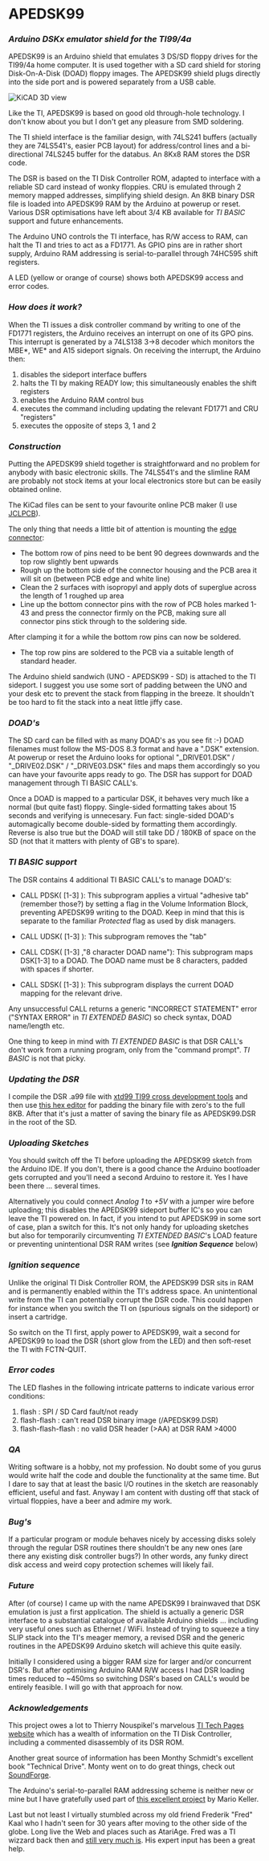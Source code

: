 # APEDSK99
### *Arduino DSKx emulator shield for the TI99/4a*

APEDSK99 is an Arduino shield that emulates 3 DS/SD floppy drives for the TI99/4a home computer. It is used together with a SD card shield for storing Disk-On-A-Disk (DOAD) floppy images. The APEDSK99 shield plugs directly into the side port and is powered separately from a USB cable. 

![KiCAD 3D view](img/APEDSK99.jpg)

Like the TI, APEDSK99 is based on good old through-hole technology. I don't know about you but I don't get any pleasure from SMD soldering.

The TI shield interface is the familiar design, with 74LS241 buffers (actually they are 74LS541's, easier PCB layout) for address/control lines and a bi-directional 74LS245 buffer for the databus. An 8Kx8 RAM stores the DSR code. 

The DSR is based on the TI Disk Controller ROM, adapted to interface with a reliable SD card instead of wonky floppies. CRU is emulated through 2 memory mapped addresses, simplifying shield design. An 8KB binary DSR file is loaded into APEDSK99 RAM by the Arduino at powerup or reset. Various DSR optimisations have left about 3/4 KB available for _TI BASIC_ support and future enhancements. 

The Arduino UNO controls the TI interface, has R/W access to RAM, can halt the TI and tries to act as a FD1771. As GPIO pins are in rather short supply, Arduino RAM addressing is serial-to-parallel through 74HC595 shift registers. 

A LED (yellow or orange of course) shows both APEDSK99 access and error codes.

### *How does it work?*

When the TI issues a disk controller command by writing to one of the FD1771 registers, the Arduino receives an interrupt on one of its GPO pins. This interrupt is generated by a 74LS138 3->8 decoder which monitors the MBE*, WE* and A15 sideport signals. On receiving the interrupt, the Arduino then:

1. disables the sideport interface buffers
2. halts the TI by making READY low; this simultaneously enables the shift registers
3. enables the Arduino RAM control bus
4. executes the command including updating the relevant FD1771 and CRU "registers"
5. executes the opposite of steps 3, 1 and 2

### *Construction*

Putting the APEDSK99 shield together is straightforward and no problem for anybody with basic electronic skills. The 74LS541's and the slimline RAM are probably not stock items at your local electronics store but can be easily obtained online.

The KiCad files can be sent to your favourite online PCB maker (I use [JCLPCB](https://jlcpcb.com/)). 

The only thing that needs a little bit of attention is mounting the [edge connector](https://www.ebay.com/itm/5pc-Industrial-Card-Edge-Slot-Socket-Connector-22x2P-44P-2-54mm-0-1-3A-240-44/140888520037?ssPageName=STRK%3AMEBIDX%3AIT&_trksid=p2057872.m2749.l2649):
- The bottom row of pins need to be bent 90 degrees downwards and the top row slightly bent upwards
- Rough up the bottom side of the connector housing and the PCB area it will sit on (between PCB edge and white line)
- Clean the 2 surfaces with isopropyl and apply dots of superglue across the length of 1 roughed up area
- Line up the bottom connector pins with the row of PCB holes marked 1-43 and press the connector firmly on the PCB, making sure all connector pins stick through to the soldering side. 

After clamping it for a while the bottom row pins can now be soldered. 

- The top row pins are soldered to the PCB via a suitable length of standard header.

The Arduino shield sandwich (UNO - APEDSK99 - SD) is attached to the TI sideport. I suggest you use some sort of padding between the UNO and your desk etc to prevent the stack from flapping in the breeze. It shouldn't be too hard to fit the stack into a neat little jiffy 
case.

### *DOAD's*

The SD card can be filled with as many DOAD's as you see fit :-) DOAD filenames must follow the MS-DOS 8.3 format and have a  ".DSK" extension. At powerup or reset the Arduino looks for optional "_DRIVE01.DSK" / "_DRIVE02.DSK" / "_DRIVE03.DSK" files and maps them accordingly so you can have your favourite apps ready to go. The DSR has support for DOAD management through TI BASIC CALL's. 

Once a DOAD is mapped to a particular DSK, it behaves very much like a normal (but quite fast) floppy. Single-sided formatting takes about 15 seconds and verifying is unnecesary. Fun fact: single-sided DOAD's automagically become double-sided by formatting them accordingly. Reverse is also true but the DOAD will still take DD / 180KB of space on the SD (not that it matters with plenty of GB's to spare).

### *TI BASIC support*

The DSR contains 4 additional TI BASIC CALL's to manage DOAD's:

- CALL PDSK( [1-3] ): This subprogram applies a virtual "adhesive tab" (remember those?) by setting a flag in the Volume Information Block, preventing APEDSK99 writing to the DOAD. Keep in mind that this is separate to the familiar _Protected_ flag as used by disk managers.

- CALL UDSK( [1-3] ): This subprogram removes the "tab"

- CALL CDSK( [1-3] ,"8 character DOAD name"): This subprogram maps DSK[1-3] to a DOAD. The DOAD name must be 8 characters, padded with spaces if shorter.

- CALL SDSK( [1-3] ): This subprogram displays the current DOAD mapping for the relevant drive. 

Any unsuccessful CALL returns a generic "INCORRECT STATEMENT" error ("SYNTAX ERROR" in _TI EXTENDED BASIC_) so check syntax, DOAD name/length etc.

One thing to keep in mind with _TI EXTENDED BASIC_ is that DSR CALL's don't work from a running program, only from the "command prompt". _TI BASIC_ is not that picky.

### *Updating the DSR*

I compile the DSR .a99 file with [xtd99 TI99 cross development tools](https://endlos99.github.io/xdt99/) and then use [this hex editor](https://mh-nexus.de/en/hxd/) for padding the binary file with zero's to the full 8KB. After that it's just a matter of saving the binary file as APEDSK99.DSR in the root of the SD.

### *Uploading Sketches*

You should switch off the TI before uploading the APEDSK99 sketch from the Arduino IDE. If you don't, there is a good chance the Arduino bootloader gets corrupted and you'll need a second Arduino to restore it. Yes I have been there ... several times.  

Alternatively you could connect _Analog 1_ to _+5V_ with a jumper wire before uploading; this disables the APEDSK99 sideport buffer IC's so you can leave the TI powered on. In fact, if you intend to put APEDSK99 in some sort of case, plan a switch for this. It's not only handy for uploading sketches but also for temporarily circumventing _TI EXTENDED BASIC_'s LOAD feature or preventing unintentional DSR RAM writes (see _**Ignition Sequence**_ below)

### *Ignition sequence*

Unlike the original TI Disk Controller ROM, the APEDSK99 DSR sits in RAM and is permanently enabled within the TI's address space. An unintentional write from the TI can potentially corrupt the DSR code. This could happen for instance when you switch the TI on (spurious signals on the sideport) or insert a cartridge.

So switch on the TI first, apply power to APEDSK99, wait a second for APEDSK99 to load the DSR (short glow from the LED) and then soft-reset the TI with FCTN-QUIT.

### *Error codes*

The LED flashes in the following intricate patterns to indicate various error conditions:

1. flash                   : SPI / SD Card fault/not ready
2. flash-flash             : can't read DSR binary image (/APEDSK99.DSR)
3. flash-flash-flash       : no valid DSR header (>AA) at DSR RAM >4000

### *QA*

Writing software is a hobby, not my profession. No doubt some of you gurus would write half the code and double the functionality at the same time. But I dare to say that at least the basic I/O routines in the sketch are reasonably efficient, useful and fast. Anyway I am content with dusting off that stack of virtual floppies, have a beer and admire my work.

### *Bug's*

If a particular program or module behaves nicely by accessing disks solely through the regular DSR routines there shouldn't be any new ones (are there any existing disk controller bugs?) In other words, any funky direct disk access and weird copy protection schemes will likely fail. 

### *Future*

After (of course) I came up with the name APEDSK99 I brainwaved that DSK emulation is just a first application. The shield is actually a generic DSR interface to a substantial catalogue of available Arduino shields ... including very useful ones such as Ethernet / WiFi. Instead of trying to squeeze a tiny SLIP stack into the TI's meager memory, a revised DSR and the generic routines in the APEDSK99 Arduino sketch will achieve this quite easily.

Initially I considered using a bigger RAM size for larger and/or concurrent DSR's. But after optimising  Arduino RAM R/W access I had DSR loading times reduced to ~450ms so switching DSR's based on CALL's would be entirely feasible. I will go with that approach for now. 

### *Acknowledgements*

This project owes a lot to Thierry Nouspikel's marvelous [TI Tech Pages website](http://www.unige.ch/medecine/nouspikel/ti99/disks.htm) which has a wealth of information on the TI Disk Controller, including a commented disassembly of its DSR ROM.

Another great source of information has been Monthy Schmidt's excellent book "Technical Drive". Monty went on to do great things, check out [SoundForge](https://www.magix.com/us/music/sound-forge/).

The Arduino's serial-to-parallel RAM addressing scheme is neither new or mine but I have gratefully used part of [this excellent project](https://github.com/mkeller0815/MEEPROMMER) by Mario Keller.

Last but not least I virtually stumbled across my old friend Frederik "Fred" Kaal who I hadn't seen for 30 years after moving to the other side of the globe. Long live the Web and places such as AtariAge. Fred was a TI wizzard back then and [still very much is](http://ti99-geek.nl). His expert input has been a great help.


